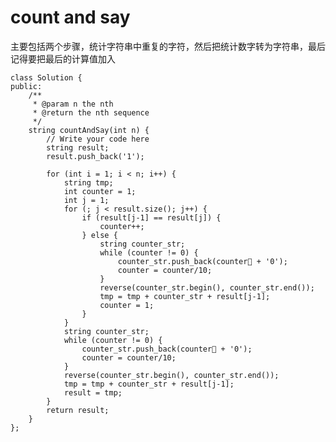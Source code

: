# count and say

主要包括两个步骤，统计字符串中重复的字符，然后把统计数字转为字符串，最后记得要把最后的计算值加入

    class Solution {
    public:
        /**
         * @param n the nth
         * @return the nth sequence
         */
        string countAndSay(int n) {
            // Write your code here
            string result;
            result.push_back('1');

            for (int i = 1; i < n; i++) {
                string tmp;
                int counter = 1;
                int j = 1;
                for (; j < result.size(); j++) {
                    if (result[j-1] == result[j]) {
                        counter++;
                    } else {
                        string counter_str;
                        while (counter != 0) {
                            counter_str.push_back(counter + '0');
                            counter = counter/10;
                        }
                        reverse(counter_str.begin(), counter_str.end());
                        tmp = tmp + counter_str + result[j-1];
                        counter = 1;
                    }
                }
                string counter_str;
                while (counter != 0) {
                    counter_str.push_back(counter + '0');
                    counter = counter/10;
                }
                reverse(counter_str.begin(), counter_str.end());
                tmp = tmp + counter_str + result[j-1];
                result = tmp;
            }
            return result;
        }
    };

